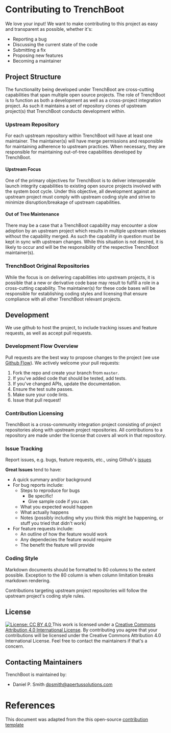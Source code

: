 # Contributing to TrenchBoot

We love your input! We want to make contributing to this project as easy and
transparent as possible, whether it's:

- Reporting a bug
- Discussing the current state of the code
- Submitting a fix
- Proposing new features
- Becoming a maintainer

## Project Structure

The functionality being developed under TrenchBoot are cross-cutting
capabilities that span multiple open source projects.  The role of TrenchBoot
is to function as both a development as well as a cross-project integration
project. As such it maintains a set of repository clones of upstream
project(s) that TrenchBoot conducts development within.

### Upstream Repository

For each upstream repository within TrenchBoot will have at least one
maintainer. The maintainer(s) will have merge permissions and responsible for
maintaining adherence to upstream practices. When necessary, they are
responsible for maintaining out-of-tree capabilities developed by TrenchBoot.

#### Upstream Focus

One of the primary objectives for TrenchBoot is to deliver interoperable launch
integrity capabilities to existing open source projects involved with the
system boot cycle. Under this objective, all development against an upstream
project must comply with upstream coding style and strive to minimize
disruption/breakage of upstream capabilities.

#### Out of Tree Maintenance

There may be a case that a TrenchBoot capability may encounter a slow adoption
by an upstream project which results in multiple upstream releases without the
capability merged. As such the capability in question must be kept in sync with
upstream changes. While this situation is not desired, it is likely to occur
and will be the responsibility of the respective TrenchBoot maintainer(s).

### TrenchBoot Original Repositories

While the focus is on delivering capabilities into upstream projects, it is
possible that a new or derivative code base may result to fulfill a role in a
cross-cutting capability. The maintainer(s) for these code bases will be
responsible for establishing coding styles and licensing that ensure compliance
with all other TrenchBoot relevant projects.

## Development

We use github to host the project, to include tracking issues and feature
requests, as well as accept pull requests.

### Development Flow Overview

Pull requests are the best way to propose changes to the project (we use
[Github Flow](https://guides.github.com/introduction/flow/index.html)). We
actively welcome your pull requests:

1. Fork the repo and create your branch from `master`.
2. If you've added code that should be tested, add tests.
3. If you've changed APIs, update the documentation.
4. Ensure the test suite passes.
5. Make sure your code lints.
6. Issue that pull request!

### Contribution Licensing

TrenchBoot is a cross-community integration project consisting of project
repositories along with upstream project repositories. All contributions to a
repository are made under the license that covers all work in that repository.

### Issue Tracking

Report issues, e.g. bugs, feature requests, etc., using Github's
[issues](https://github.com/briandk/transcriptase-atom/issues)

**Great Issues** tend to have:

- A quick summary and/or background
- For bug reports include:
  - Steps to reproduce for bugs
    - Be specific!
    - Give sample code if you can.
  - What you expected would happen
  - What actually happens
  - Notes (possibly including why you think this might be happening, or stuff
    you tried that didn't work)
- For feature requests include:
  - An outline of how the feature would work
  - Any dependecies the feature would require
  - The benefit the feature will provide

### Coding Style

Markdown documents should be formatted to 80 columns to the extent possible.
Exception to the 80 column is when column limitation breaks markdown rendering.

Contributions targeting upstream project repositories will follow the upstream
project's coding style rules.

## License

[![License: CC BY 4.0](https://i.creativecommons.org/l/by/4.0/88x31.png)
](https://creativecommons.org/licenses/by/4.0/) This work is licensed under a
[Creative Commons Attribution 4.0 International
License](http://creativecommons.org/licenses/by/4.0/).  By contributing you
agree that your contributions will be licensed under the Creative Commons
Attribution 4.0 International License. Feel free to contact the maintainers if
that's a concern.

## Contacting Maintainers

TrenchBoot is maintained by:
 - Daniel P. Smith <dpsmith@apertussolutions.com>

# References

This document was adapted from the this open-source [contribution
template](https://gist.github.com/briandk/3d2e8b3ec8daf5a27a62/)
